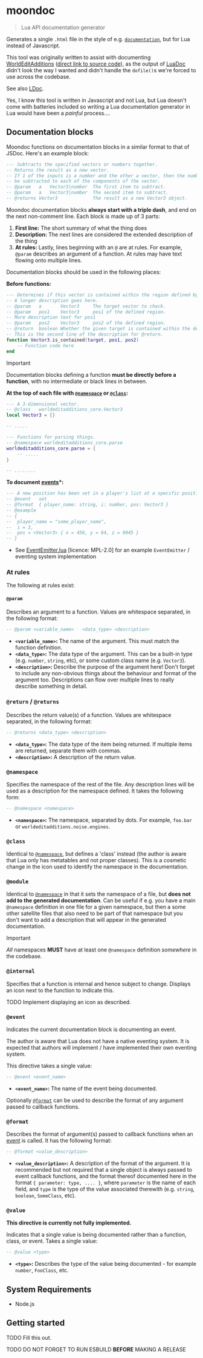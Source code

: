# moondoc

> Lua API documentation generator

Generates a single `.html` file in the style of e.g. [`documentation`](https://www.npmjs.com/package/documentation), but for Lua instead of Javascript.

This tool was originally written to assist with documenting [WorldEditAdditions](https://worldeditadditions.mooncarrot.space/) ([direct link to source code](https://github.com/sbrl/Minetest-WorldEditAdditions/)), as the output of [LuaDoc](https://github.com/keplerproject/luadoc/) didn't look the way I wanted and didn't handle the `dofile()`s we're forced to use across the codebase.

See also [LDoc](https://github.com/lunarmodules/ldoc).

Yes, I know this tool is written in Javascript and not Lua, but Lua doesn't come with batteries included so writing a Lua documentation generator in Lua would have been a *painful* process....

## Documentation blocks
Moondoc functions on documentation blocks in a similar format to that of JSDoc. Here's an example block:

```lua
--- Subtracts the specified vectors or numbers together.
-- Returns the result as a new vector.
-- If 1 of the inputs is a number and the other a vector, then the number will
-- be subtracted to each of the components of the vector.
-- @param	a	Vector3|number	The first item to subtract.
-- @param	a	Vector3|number	The second item to subtract.
-- @returns	Vector3				The result as a new Vector3 object.
```

Moondoc documentation blocks **always start with a triple dash**, and end on the next non-comment line. Each block is made up of 3 parts:

1. **First line:** The short summary of what the thing does
2. **Description:** The next lines are considered the extended description of the thing
3. **At rules:** Lastly, lines beginning with an `@` are at rules. For example, `@param` describes an argument of a function. At rules may have text flowing onto multiple lines.

Documentation blocks should be used in the following places:

**Before functions:**

```lua
--- Determines if this vector is contained within the region defined by the given vectors.
-- A longer description goes here.
-- @param	a		Vector3		The target vector to check.
-- @param	pos1	Vector3		pos1 of the defined region.
-- More description text for pos1
-- @param	pos2	Vector3		pos2 of the defined region.
-- @return	boolean	Whether the given target is contained within the defined worldedit region.
-- This is the second line of the description for @return.
function Vector3.is_contained(target, pos1, pos2)
	-- Function code here
end
```

> [!IMPORTANT]
> Documentation blocks defining a function **must be directly before a function**, with no intermediate or black lines in between.

**At the top of each file with [`@namespace`](#namespace) or [`@class`](#class):**

```lua
--- A 3-dimensional vector.
-- @class	worldeditadditions_core.Vector3
local Vector3 = {}

-- .....
```

```lua
--- Functions for parsing things.
-- @namespace worldeditadditions_core.parse
worldeditadditions_core.parse = {
	-- .....
}

-- ........
```


**To document [events](#events)*:**

```lua
--- A new position has been set in a player's list at a specific position.
-- @event	set
-- @format	{ player_name: string, i: number, pos: Vector3 }
-- @example
-- {
-- 	player_name = "some_player_name",
-- 	i = 3,
-- 	pos = <Vector3> { x = 456, y = 64, z = 9045 }
-- }
```

* See [EventEmitter.lua](https://github.com/sbrl/Minetest-WorldEditAdditions/blob/main/worldeditadditions_core/utils/EventEmitter.lua) [licence: MPL-2.0] for an example `EventEmitter` / eventing system implementation

### At rules
The following at rules exist:

#### `@param`
Describes an argument to a function. Values are whitespace separated, in the following format:

```lua
-- @param <variable_name>	<data_type>	<description>
```

- **`<variable_name>`:** The name of the argument. This must match the function definition.
- **`<data_type>`:** The data type of the argument. This can be a built-in type (e.g. `number`, `string`, etc), or some custom class name (e.g. `Vector3`).
- **`<description>`:** Describe the purpose of the argument here! Don't forget to include any non-obvious things about the behaviour and format of the argument too. Descriptions can flow over multiple lines to really describe something in detail.

### `@return` / `@returns`
Describes the return value(s) of a function. Values are whitespace separated, in the following format:

```lua
-- @returns	<data_type>	<description>
```

- **`<data_type>`:** The data type of the item being returned. If multiple items are returned, separate them with commas.
- **`<description>`:** A description of the return value.

### `@namespace`
Specifies the namespace of the rest of the file. Any description lines will be used as a description for the namespace defined. It takes the following form:

```lua
-- @namespace <namespace>
```

- **`<namespace>`:** The namespace, separated by dots. For example, `foo.bar` or `worldeditadditions.noise.engines`.

### `@class`
Identical to [`@namespace`](#namespace), but defines a 'class' instead (the author is aware that Lua only has metatables and not proper classes). This is a cosmetic change in the icon used to identify the namespace in the documentation.

### `@module`
Identical to [`@namespace`](#namespace) in that it sets the namespace of a file, but **does not add to the generated documentation**. Can be useful if e.g. you have a main `@namespace` definition in one file for a given namespace, but then a some other satellite files that also need to be part of that namespace but you don't want to add a description that will appear in the generated documentation.

> [!IMPORTANT]
> *All* namespaces **MUST** have at least one `@namespace` definition *somewhere* in the codebase.

### `@internal`
Specifies that a function is internal and hence subject to change. Displays an icon next to the function to indicate this.

TODO Implement displaying an icon as described.

### `@event`
Indicates the current documentation block is documenting an event.

The author is aware that Lua does not have a native eventing system. It is expected that authors will implement / have implemented their own eventing system.

This directive takes a single value:

```lua
-- @event <event_name>
```

- **`<event_name>`:** The name of the event being documented.

Optionally [`@format`](#format) can be used to describe the format of any argument passed to callback functions.

### `@format`
Describes the format of argument(s) passed to callback functions when an [event](#event) is called. It has the following format:

```lua
-- @format <value_description>
```

- **`<value_description>`:** A description of the format of the argument. It is recommended but not required that a single object is always passed to event callback functions, and the format thereof documented here in the format `{ parameter: type, .... }`, where `parameter` is the name of each field, and `type` is the type of the value associated therewith (e.g. `string`, `boolean`, `SomeClass`, etc).

### `@value`
**This directive is currently not fully implemented.**

Indicates that a single value is being documented rather than a function, class, or event. Takes a single value:

```lua
-- @value <type>
```

- **`<type>`:** Describes the type of the value being documented - for example `number`, `FooClass`, etc.

## System Requirements
- Node.js

## Getting started



TODO Fill this out.


TODO DO NOT FORGET TO RUN ESBUILD **BEFORE** MAKING A RELEASE